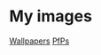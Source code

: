 # My images

[Wallpapers](https://github.com/n3k0girl/img/tree/main/wallpapers)
[PfPs](https://github.com/n3k0girl/img/tree/main/profilPictures)
